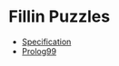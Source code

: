 # Fillin Puzzles

* [Specification](p1_spec.pdf)
* [Prolog99](https://www.ic.unicamp.br/~meidanis/courses/mc336/2009s2/prolog/problemas/)
